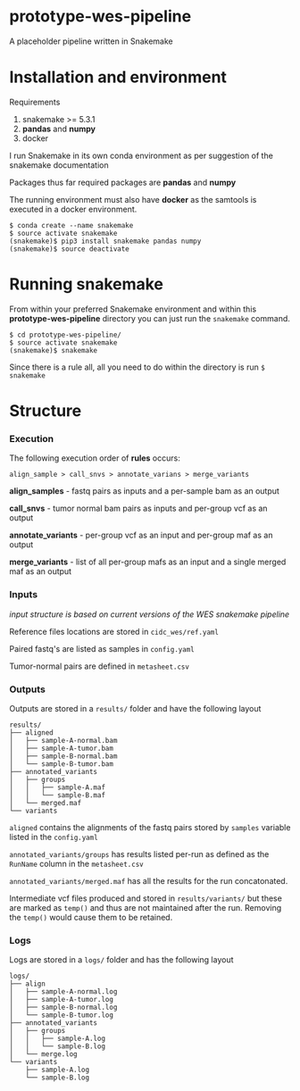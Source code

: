 # prototype-wes-pipeline
A placeholder pipeline written in Snakemake

# Installation and environment

Requirements

1. snakemake >= 5.3.1
2. **pandas** and **numpy**
3. docker

I run Snakemake in its own conda environment as per suggestion of the snakemake documentation

Packages thus far required packages are **pandas** and **numpy**

The running environment must also have **docker** as the samtools is executed in a docker environment.

```
$ conda create --name snakemake
$ source activate snakemake
(snakemake)$ pip3 install snakemake pandas numpy
(snakemake)$ source deactivate
```

# Running snakemake

From within your preferred Snakemake environment and within this **prototype-wes-pipeline** directory you can just run the `snakemake` command.

```
$ cd prototype-wes-pipeline/
$ source activate snakemake
(snakemake)$ snakemake
```

Since there is a rule all, all you need to do within the directory is run `$ snakemake`


# Structure

### Execution

The following execution order of **rules** occurs:

`align_sample > call_snvs > annotate_varians > merge_variants`

**align_samples** - fastq pairs as inputs and a per-sample bam as an output

**call_snvs** - tumor normal bam pairs as inputs and per-group vcf as an output

**annotate_variants** - per-group vcf as an input and per-group maf as an output

**merge_variants** - list of all per-group mafs as an input and a single merged maf as an output

### Inputs

*input structure is based on current versions of the WES snakemake pipeline*

Reference files locations are stored in `cidc_wes/ref.yaml`

Paired fastq's are listed as samples in  `config.yaml`

Tumor-normal pairs are defined in `metasheet.csv`

### Outputs

Outputs are stored in a `results/` folder and have the following layout

```
results/
├── aligned
│   ├── sample-A-normal.bam
│   ├── sample-A-tumor.bam
│   ├── sample-B-normal.bam
│   └── sample-B-tumor.bam
├── annotated_variants
│   ├── groups
│   │   ├── sample-A.maf
│   │   └── sample-B.maf
│   └── merged.maf
└── variants
```

`aligned` contains the alignments of the fastq pairs stored by `samples` variable listed in the `config.yaml`

`annotated_variants/groups` has results listed per-run as defined as the `RunName` column in the `metasheet.csv`

`annotated_variants/merged.maf` has all the results for the run concatonated.

Intermediate vcf files produced and stored in `results/variants/` but these are marked as `temp()` and thus are not maintained after the run.  Removing the `temp()` would cause them to be retained.

### Logs

Logs are stored in a `logs/` folder and has the following layout

```
logs/
├── align
│   ├── sample-A-normal.log
│   ├── sample-A-tumor.log
│   ├── sample-B-normal.log
│   └── sample-B-tumor.log
├── annotated_variants
│   ├── groups
│   │   ├── sample-A.log
│   │   └── sample-B.log
│   └── merge.log
└── variants
    ├── sample-A.log
    └── sample-B.log
```

